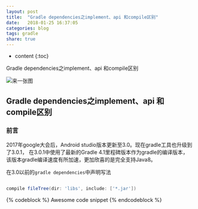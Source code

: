 ```yaml
---
layout: post
title:  "Gradle dependencies之implement、api 和compile区别"
date:   2018-01-25 16:37:05
categories: blog
tags: gradle
share: true
---
```


* content
{:toc}

Gradle dependencies之implement、api 和compile区别

![来一张图](https://crackberry.com/sites/crackberry.com/files/styles/small/public/topic_images/2013/ANDROID.png?itok=xhm7jaxS)






## Gradle dependencies之implement、api 和compile区别

### 前言  
2017年google大会后，Android studio版本更新至3.0。现在gradle工具也升级到了3.0.1，
在3.0.1中使用了最新的Gradle 4.1里程碑版本作为gradle的编译版本，该版本gradle编译速度有所加速，更加欣喜的是完全支持Java8。


在3.0以前的`gradle dependencies`中声明写法
```groovy

compile fileTree(dir: 'libs', include: ['*.jar'])

```
{% codeblock %}
Awesome code snippet
{% endcodeblock %}